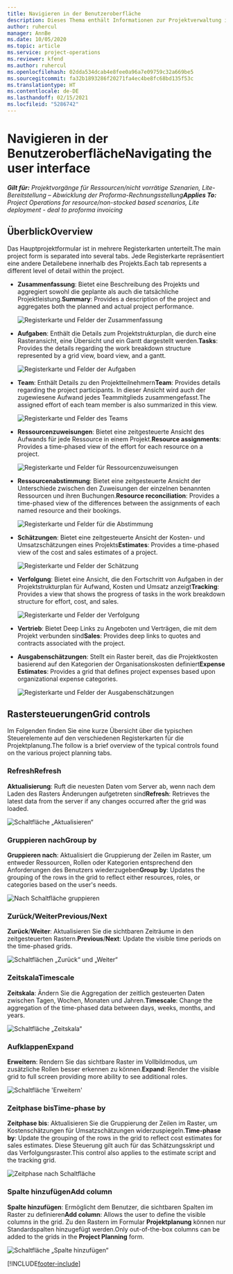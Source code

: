 ```yaml
---
title: Navigieren in der Benutzeroberfläche
description: Dieses Thema enthält Informationen zur Projektverwaltung in Dynamics 365 Project Vorgängen.
author: ruhercul
manager: AnnBe
ms.date: 10/05/2020
ms.topic: article
ms.service: project-operations
ms.reviewer: kfend
ms.author: ruhercul
ms.openlocfilehash: 02dda534dcab4e8fee0a96a7e09759c32a669be5
ms.sourcegitcommit: fa32b1893286f20271fa4ec4be8fc68bd135f53c
ms.translationtype: HT
ms.contentlocale: de-DE
ms.lasthandoff: 02/15/2021
ms.locfileid: "5286742"
---
```

# <a name="navigating-the-user-interface"></a><span data-ttu-id="2ef5f-103">Navigieren in der Benutzeroberfläche</span><span class="sxs-lookup"><span data-stu-id="2ef5f-103">Navigating the user interface</span></span>

<span data-ttu-id="2ef5f-104">_**Gilt für:** Projektvorgänge für Ressourcen/nicht vorrätige Szenarien, Lite-Bereitstellung – Abwicklung der Proforma-Rechnungsstellung_</span><span class="sxs-lookup"><span data-stu-id="2ef5f-104">_**Applies To:** Project Operations for resource/non-stocked based scenarios, Lite deployment - deal to proforma invoicing_</span></span>

## <a name="overview"></a><span data-ttu-id="2ef5f-105">Überblick</span><span class="sxs-lookup"><span data-stu-id="2ef5f-105">Overview</span></span>

<span data-ttu-id="2ef5f-106">Das Hauptprojektformular ist in mehrere Registerkarten unterteilt.</span><span class="sxs-lookup"><span data-stu-id="2ef5f-106">The main project form is separated into several tabs.</span></span> <span data-ttu-id="2ef5f-107">Jede Registerkarte repräsentiert eine andere Detailebene innerhalb des Projekts.</span><span class="sxs-lookup"><span data-stu-id="2ef5f-107">Each tab represents a different level of detail within the project.</span></span>

- <span data-ttu-id="2ef5f-108">**Zusammenfassung**: Bietet eine Beschreibung des Projekts und aggregiert sowohl die geplante als auch die tatsächliche Projektleistung.</span><span class="sxs-lookup"><span data-stu-id="2ef5f-108">**Summary**: Provides a description of the project and aggregates both the planned and actual project performance.</span></span>

    ![Registerkarte und Felder der Zusammenfassung](media/navigation7.png)

- <span data-ttu-id="2ef5f-110">**Aufgaben**: Enthält die Details zum Projektstrukturplan, die durch eine Rasteransicht, eine Übersicht und ein Gantt dargestellt werden.</span><span class="sxs-lookup"><span data-stu-id="2ef5f-110">**Tasks**: Provides the details regarding the work breakdown structure represented by a grid view, board view, and a gantt.</span></span>

    ![Registerkarte und Felder der Aufgaben](media/navigation8.png)

- <span data-ttu-id="2ef5f-112">**Team**: Enthält Details zu den Projektteilnehmern</span><span class="sxs-lookup"><span data-stu-id="2ef5f-112">**Team**: Provides details regarding the project participants.</span></span> <span data-ttu-id="2ef5f-113">In dieser Ansicht wird auch der zugewiesene Aufwand jedes Teammitglieds zusammengefasst.</span><span class="sxs-lookup"><span data-stu-id="2ef5f-113">The assigned effort of each team member is also summarized in this view.</span></span>

    ![Registerkarte und Felder des Teams](media/navigation9.png)

- <span data-ttu-id="2ef5f-115">**Ressourcenzuweisungen**: Bietet eine zeitgesteuerte Ansicht des Aufwands für jede Ressource in einem Projekt.</span><span class="sxs-lookup"><span data-stu-id="2ef5f-115">**Resource assignments**: Provides a time-phased view of the effort for each resource on a project.</span></span>

    ![Registerkarte und Felder für Ressourcenzuweisungen](media/navigation10.png)

- <span data-ttu-id="2ef5f-117">**Ressourcenabstimmung**: Bietet eine zeitgesteuerte Ansicht der Unterschiede zwischen den Zuweisungen der einzelnen benannten Ressourcen und ihren Buchungen.</span><span class="sxs-lookup"><span data-stu-id="2ef5f-117">**Resource reconciliation**: Provides a time-phased view of the differences between the assignments of each named resource and their bookings.</span></span>

    ![Registerkarte und Felder für die Abstimmung](media/navigation11.png)

- <span data-ttu-id="2ef5f-119">**Schätzungen**: Bietet eine zeitgesteuerte Ansicht der Kosten- und Umsatzschätzungen eines Projekts</span><span class="sxs-lookup"><span data-stu-id="2ef5f-119">**Estimates**: Provides a time-phased view of the cost and sales estimates of a project.</span></span>

    ![Registerkarte und Felder der Schätzung](media/navigation12.png)

- <span data-ttu-id="2ef5f-121">**Verfolgung**: Bietet eine Ansicht, die den Fortschritt von Aufgaben in der Projektstrukturplan für Aufwand, Kosten und Umsatz anzeigt</span><span class="sxs-lookup"><span data-stu-id="2ef5f-121">**Tracking**: Provides a view that shows the progress of tasks in the work breakdown structure for effort, cost, and sales.</span></span>

    ![Registerkarte und Felder der Verfolgung](media/navigation13.png)

- <span data-ttu-id="2ef5f-123">**Vertrieb**: Bietet Deep Links zu Angeboten und Verträgen, die mit dem Projekt verbunden sind</span><span class="sxs-lookup"><span data-stu-id="2ef5f-123">**Sales**: Provides deep links to quotes and contracts associated with the project.</span></span>

- <span data-ttu-id="2ef5f-124">**Ausgabenschätzungen**: Stellt ein Raster bereit, das die Projektkosten basierend auf den Kategorien der Organisationskosten definiert</span><span class="sxs-lookup"><span data-stu-id="2ef5f-124">**Expense Estimates**: Provides a grid that defines project expenses based upon organizational expense categories.</span></span>

    ![Registerkarte und Felder der Ausgabenschätzungen](media/navigation14.png)

## <a name="grid-controls"></a><span data-ttu-id="2ef5f-126">Rastersteuerungen</span><span class="sxs-lookup"><span data-stu-id="2ef5f-126">Grid controls</span></span>

<span data-ttu-id="2ef5f-127">Im Folgenden finden Sie eine kurze Übersicht über die typischen Steuerelemente auf den verschiedenen Registerkarten für die Projektplanung.</span><span class="sxs-lookup"><span data-stu-id="2ef5f-127">The follow is a brief overview of the typical controls found on the various project planning tabs.</span></span>

### <a name="refresh"></a><span data-ttu-id="2ef5f-128">Refresh</span><span class="sxs-lookup"><span data-stu-id="2ef5f-128">Refresh</span></span>

<span data-ttu-id="2ef5f-129">**Aktualisierung**: Ruft die neuesten Daten vom Server ab, wenn nach dem Laden des Rasters Änderungen aufgetreten sind</span><span class="sxs-lookup"><span data-stu-id="2ef5f-129">**Refresh**: Retrieves the latest data from the server if any changes occurred after the grid was loaded.</span></span>

![Schaltfläche „Aktualisieren“](media/navigation7.png)

### <a name="group-by"></a><span data-ttu-id="2ef5f-131">Gruppieren nach</span><span class="sxs-lookup"><span data-stu-id="2ef5f-131">Group by</span></span>

<span data-ttu-id="2ef5f-132">**Gruppieren nach**: Aktualisiert die Gruppierung der Zeilen im Raster, um entweder Ressourcen, Rollen oder Kategorien entsprechend den Anforderungen des Benutzers wiederzugeben</span><span class="sxs-lookup"><span data-stu-id="2ef5f-132">**Group by**: Updates the grouping of the rows in the grid to reflect either resources, roles, or categories based on the user's needs.</span></span>

![Nach Schaltfläche gruppieren](media/navigation6.png)

### <a name="previousnext"></a><span data-ttu-id="2ef5f-134">Zurück/Weiter</span><span class="sxs-lookup"><span data-stu-id="2ef5f-134">Previous/Next</span></span>

<span data-ttu-id="2ef5f-135">**Zurück**/**Weiter**: Aktualisieren Sie die sichtbaren Zeiträume in den zeitgesteuerten Rastern.</span><span class="sxs-lookup"><span data-stu-id="2ef5f-135">**Previous**/**Next**: Update the visible time periods on the time-phased grids.</span></span>

![Schaltflächen „Zurück“ und „Weiter“](media/navigation2.png)

### <a name="timescale"></a><span data-ttu-id="2ef5f-137">Zeitskala</span><span class="sxs-lookup"><span data-stu-id="2ef5f-137">Timescale</span></span>

<span data-ttu-id="2ef5f-138">**Zeitskala**: Ändern Sie die Aggregation der zeitlich gesteuerten Daten zwischen Tagen, Wochen, Monaten und Jahren.</span><span class="sxs-lookup"><span data-stu-id="2ef5f-138">**Timescale**: Change the aggregation of the time-phased data between days, weeks, months, and years.</span></span>

![Schaltfläche „Zeitskala“](media/navigation3.png)

### <a name="expand"></a><span data-ttu-id="2ef5f-140">Aufklappen</span><span class="sxs-lookup"><span data-stu-id="2ef5f-140">Expand</span></span>

<span data-ttu-id="2ef5f-141">**Erweitern**: Rendern Sie das sichtbare Raster im Vollbildmodus, um zusätzliche Rollen besser erkennen zu können.</span><span class="sxs-lookup"><span data-stu-id="2ef5f-141">**Expand**: Render the visible grid to full screen providing more ability to see additional roles.</span></span>

![Schaltfläche 'Erweitern'](media/navigation4.png)

### <a name="time-phase-by"></a><span data-ttu-id="2ef5f-143">Zeitphase bis</span><span class="sxs-lookup"><span data-stu-id="2ef5f-143">Time-phase by</span></span>

<span data-ttu-id="2ef5f-144">**Zeitphase bis**: Aktualisieren Sie die Gruppierung der Zeilen im Raster, um Kostenschätzungen für Umsatzschätzungen widerzuspiegeln.</span><span class="sxs-lookup"><span data-stu-id="2ef5f-144">**Time-phase by**: Update the grouping of the rows in the grid to reflect cost estimates for sales estimates.</span></span> <span data-ttu-id="2ef5f-145">Diese Steuerung gilt auch für das Schätzungsskript und das Verfolgungsraster.</span><span class="sxs-lookup"><span data-stu-id="2ef5f-145">This control also applies to the estimate script and the tracking grid.</span></span>

![Zeitphase nach Schaltfläche](media/navigation0.png)

### <a name="add-column"></a><span data-ttu-id="2ef5f-147">Spalte hinzufügen</span><span class="sxs-lookup"><span data-stu-id="2ef5f-147">Add column</span></span>

<span data-ttu-id="2ef5f-148">**Spalte hinzufügen**: Ermöglicht dem Benutzer, die sichtbaren Spalten im Raster zu definieren</span><span class="sxs-lookup"><span data-stu-id="2ef5f-148">**Add column**: Allows the user to define the visible columns in the grid.</span></span> <span data-ttu-id="2ef5f-149">Zu den Rastern im Formular **Projektplanung** können nur Standardspalten hinzugefügt werden.</span><span class="sxs-lookup"><span data-stu-id="2ef5f-149">Only out-of-the-box columns can be added to the grids in the **Project Planning** form.</span></span>

![Schaltfläche „Spalte hinzufügen“](media/navigation5.png)


[!INCLUDE[footer-include](../includes/footer-banner.md)]